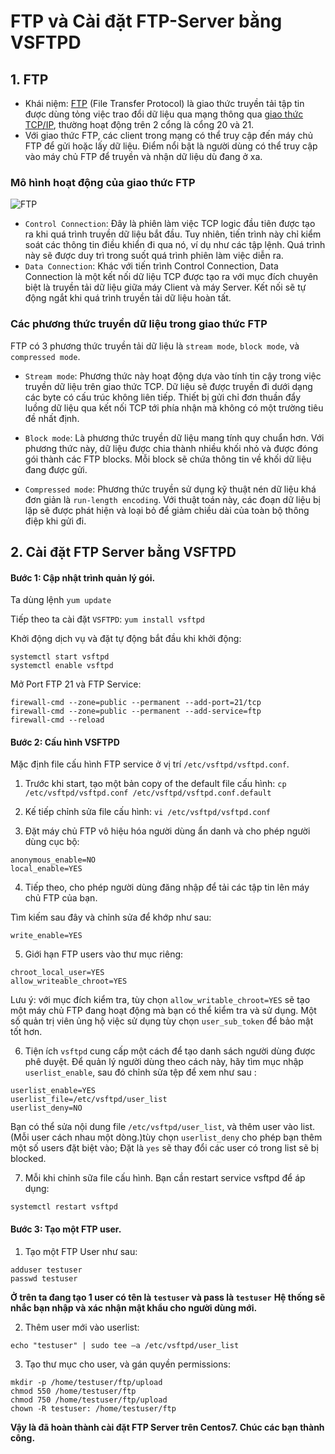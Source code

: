 # FTP và Cài đặt FTP-Server bằng VSFTPD






## 1. FTP
- Khái niệm: [FTP](https://vi.wikipedia.org/wiki/FTP) (File Transfer Protocol) là giao thức truyền tải tập tin được dùng tỏng việc trao đổi dữ liệu qua mạng thông qua [giao thức TCP/IP](https://www.totolink.vn/article/149-mo-hinh-tcp-ip-la-gi-chuc-nang-cua-cac-tang-trong-mo-hinh-tcp-ip.html), thường hoạt động trên 2 cổng là cổng 20 và 21.
- Với giao thức FTP, các client trong mạng có thể truy cập đến máy chủ FTP để gửi hoặc lấy dữ liệu. Điểm nổi bật là người dùng có thể truy cập vào máy chủ FTP để truyền và nhận dữ liệu dù đang ở xa.

### Mô hình hoạt động của giao thức FTP
![FTP](https://user-images.githubusercontent.com/84270045/155478505-bd3a9433-6eaf-4d42-9171-5d380b0ed18f.png)

- `Control Connection`: Đây là phiên làm việc TCP logic đầu tiên được tạo ra khi quá trình truyền dữ liệu bắt đầu. Tuy nhiên, tiến trình này chỉ kiểm soát các thông tin điều khiển đi qua nó, ví dụ như các tập lệnh. Quá trình này sẽ được duy trì trong suốt quá trình phiên làm việc diễn ra.
- `Data Connection`: Khác với tiến trình Control Connection, Data Connection là một kết nối dữ liệu TCP được tạo ra với mục đích chuyên biệt là truyền tải dữ liệu giữa máy Client và máy Server. Kết nối sẽ tự động ngắt khi quá trình truyền tải dữ liệu hoàn tất.

### Các phương thức truyền dữ liệu trong giao thức FTP

FTP có 3 phương thức truyền tải dữ liệu là `stream mode`, `block mode`, và `compressed mode`.
- `Stream mode`: Phương thức này hoạt động dựa vào tính tin cậy trong việc truyền dữ liệu trên giao thức TCP. Dữ liệu sẽ được truyền đi dưới dạng các byte có cấu trúc không liên tiếp. Thiết bị gửi chỉ đơn thuần đẩy luồng dữ liệu qua kết nối TCP tới phía nhận mà không có một trường tiêu đề nhất định.

- `Block mode`:  Là phương thức truyền dữ liệu mang tính quy chuẩn hơn. Với phương thức này, dữ liệu được chia thành nhiều khối nhỏ và được đóng gói thành các FTP blocks. Mỗi block sẽ chứa thông tin về khối dữ liệu đang được gửi.

- `Compressed mode`:  Phương thức truyền sử dụng kỹ thuật nén dữ liệu khá đơn giản là `run-length encoding`. Với thuật toán này, các đoạn dữ liệu bị lặp sẽ được phát hiện và loại bỏ để giảm chiều dài của toàn bộ thông điệp khi gửi đi.


## 2. Cài đặt FTP Server bằng VSFTPD

#### Bước 1: Cập nhật trình quản lý gói.
Ta dùng lệnh `yum update`

Tiếp theo ta cài đặt `VSFTPD`: `yum install vsftpd`

Khởi động dịch vụ và đặt tự động bắt đầu khi khởi động:
```
systemctl start vsftpd
systemctl enable vsftpd
```

Mở Port FTP 21 và FTP Service:
```
firewall-cmd --zone=public --permanent --add-port=21/tcp
firewall-cmd --zone=public --permanent --add-service=ftp
firewall-cmd --reload
```

#### Bước 2: Cấu hình VSFTPD
Mặc định file cấu hình FTP service ở vị trí `/etc/vsftpd/vsftpd.conf`.

1. Trước khi start, tạo một bản copy of the default file cấu hình: `cp /etc/vsftpd/vsftpd.conf /etc/vsftpd/vsftpd.conf.default`

2. Kế tiếp chỉnh sửa file cấu hình: `vi /etc/vsftpd/vsftpd.conf`

3. Đặt máy chủ FTP vô hiệu hóa người dùng ẩn danh và cho phép người dùng cục bộ: 
```
anonymous_enable=NO
local_enable=YES
```

4. Tiếp theo, cho phép người dùng đăng nhập để tải các tập tin lên máy chủ FTP của bạn.

Tìm kiếm sau đây và chỉnh sửa để khớp như sau:
```
write_enable=YES
```

5. Giới hạn FTP users vào thư mục riêng:
```
chroot_local_user=YES
allow_writeable_chroot=YES
```

Lưu ý: với mục đích kiểm tra, tùy chọn `allow_writable_chroot=YES` sẽ tạo một máy chủ FTP đang hoạt động mà bạn có thể kiểm tra và sử dụng. Một số quản trị viên ủng hộ việc sử dụng tùy chọn `user_sub_token` để bảo mật tốt hơn. 

6. Tiện ích `vsftpd` cung cấp một cách để tạo danh sách người dùng được phê duyệt. Để quản lý người dùng theo cách này, hãy tìm mục nhập `userlist_enable`, sau đó chỉnh sửa tệp để xem như sau :
```
userlist_enable=YES
userlist_file=/etc/vsftpd/user_list
userlist_deny=NO
```

Bạn có thể sửa nội dung file `/etc/vsftpd/user_list`, và thêm user vào list. (Mỗi user cách nhau một dòng.)tùy chọn `userlist_deny` cho phép bạn thêm một số users đặt biệt vào; Đặt là `yes` sẽ thay đổi các user có trong list sẽ bị blocked.

7. Mỗi khi chỉnh sữa file cấu hình. Bạn cần restart service vsftpd để áp dụng:
```
systemctl restart vsftpd
```

#### Bước 3: Tạo một FTP user.
1. Tạo một FTP User như sau:
```
adduser testuser
passwd testuser
```
**Ở trên ta đang tạo 1 user có tên là `testuser` và pass là `testuser`**
**Hệ thống sẽ nhắc bạn nhập và xác nhận mật khẩu cho người dùng mới.**

2. Thêm user mới vào userlist:
```
echo "testuser" | sudo tee –a /etc/vsftpd/user_list
```

3. Tạo thư mục cho user, và gán quyền permissions:
```
mkdir -p /home/testuser/ftp/upload
chmod 550 /home/testuser/ftp
chmod 750 /home/testuser/ftp/upload
chown -R testuser: /home/testuser/ftp
```


**Vậy là đã hoàn thành cài đặt FTP Server trên Centos7. Chúc các bạn thành công.**